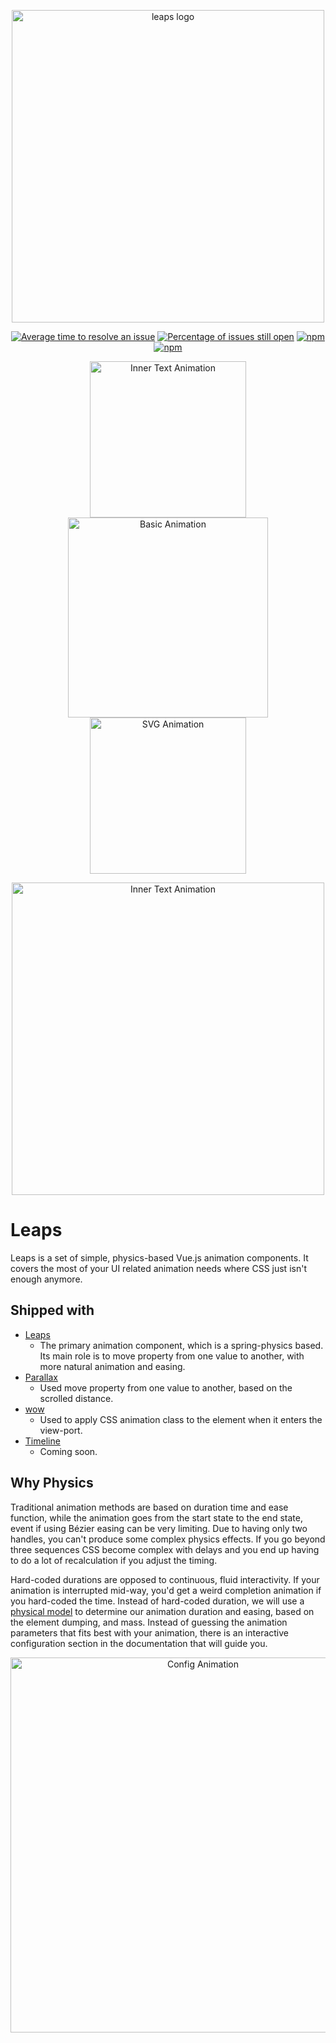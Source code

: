 <p align="center">
  <a href="https://baianat.github.io/leaps/" target="_blank">
    <img width="500" alt="leaps logo" src="https://github.com/baianat/leaps/blob/master/docs/.vuepress/public/leaps.svg">
  </a>
</p>

<p align="center">
  <a href="http://isitmaintained.com/project/baianat/leaps"><img src="http://isitmaintained.com/badge/resolution/baianat/leaps.svg" alt="Average time to resolve an issue"/></a>
  <a href="http://isitmaintained.com/project/baianat/leaps"><img src="http://isitmaintained.com/badge/open/baianat/leaps.svg" alt="Percentage of issues still open"/></a>
  <a href="https://npm-stat.com/charts.html?package=leaps"><img src="https://img.shields.io/npm/dm/leaps.svg" alt="npm"/></a>
  <a href="https://www.npmjs.com/package/leaps"><img src="https://img.shields.io/npm/v/leaps.svg" alt="npm"/></a>
</p>


<p align="center">
  <a href="https://github.com/baianat/leaps/blob/master/demos/gifs/innet%20text.gif"><img width="250px" src="https://github.com/baianat/leaps/blob/master/demos/gifs/innet%20text.gif" alt="Inner Text Animation"/></a>
  <a href="https://github.com/baianat/leaps/blob/master/demos/gifs/basic.gif"><img width="320px" src="https://github.com/baianat/leaps/blob/master/demos/gifs/basic.gif" alt="Basic Animation"/></a>
  <a href="https://github.com/baianat/leaps/blob/master/demos/gifs/svh.gif"><img width="250px" src="https://github.com/baianat/leaps/blob/master/demos/gifs/svh.gif" alt="SVG Animation"/></a>
</p>


<p align="center">
  <a href="https://github.com/baianat/leaps/blob/master/demos/air-hockey.vue"><img width="500px" src="https://github.com/baianat/leaps/blob/master/demos/gifs/air-hockey.gif" alt="Inner Text Animation"/></a>
</p>

# Leaps

Leaps is a set of simple, physics-based Vue.js animation components. It covers the most of your UI related animation needs where CSS just isn't enough anymore.

## Shipped with

* [Leaps](https://baianat.github.io/leaps/leaps.html)
  * The primary animation component, which is a spring-physics based. Its main role is to move property from one value to another, with more natural animation and easing.
* [Parallax](https://baianat.github.io/leaps/parallax.html)
  * Used move property from one value to another, based on the scrolled distance.
* [wow](https://baianat.github.io/leaps/wow.html)
  * Used to apply CSS animation class to the element when it enters the view-port.
* [Timeline]()
  * Coming soon.

## Why Physics

Traditional animation methods are based on duration time and ease function, while the animation goes from the start state to the end state, event if using Bézier easing can be very limiting. Due to having only two handles, you can't produce some complex physics effects. If you go beyond three sequences CSS become complex with delays and you end up having to do a lot of recalculation if you adjust the timing.

Hard-coded durations are opposed to continuous, fluid interactivity. If your animation is interrupted mid-way, you'd get a weird completion animation if you hard-coded the time.
Instead of hard-coded duration, we will use a [physical model](https://en.wikipedia.org/wiki/Damping_ratio) to determine our animation duration and easing, based on the element dumping, and mass. Instead of guessing the animation parameters that fits best with your animation, there is an interactive configuration section in the documentation that will guide you.

<p align="center">
  <a href="https://baianat.github.io/leaps/leaps.html#configuration"><img width="600px" src="https://github.com/baianat/leaps/blob/master/demos/gifs/config.gif" alt="Config Animation"/></a>
</p>